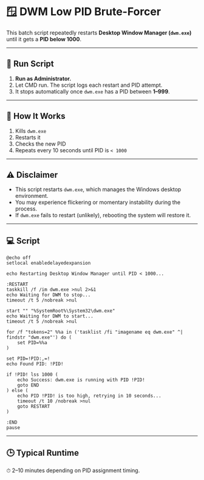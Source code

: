 <h1>🪟 DWM Low PID Brute-Forcer</h1>

<p>This batch script repeatedly restarts <strong>Desktop Window Manager (<code>dwm.exe</code>)</strong> until it gets a <strong>PID below 1000</strong>.</p>

<hr>

<h2>🔄️ Run Script</h2>

<ol>
  <li><strong>Run as Administrator.</strong></li>
  <li>Let CMD run. The script logs each restart and PID attempt.</li>
  <li>It stops automatically once <code>dwm.exe</code> has a PID between <strong>1–999</strong>.</li>
</ol>

<hr>

<h2>📄 How It Works</h2>

<ol>
  <li>Kills <code>dwm.exe</code></li>
  <li>Restarts it</li>
  <li>Checks the new PID</li>
  <li>Repeats every 10 seconds until PID is <code>&lt; 1000</code></li>
</ol>

<hr>

<h2>⚠️ Disclaimer</h2>

<ul>
  <li>This script restarts <code>dwm.exe</code>, which manages the Windows desktop environment.</li>
  <li>You may experience flickering or momentary instability during the process.</li>
  <li>If <code>dwm.exe</code> fails to restart (unlikely), rebooting the system will restore it.</li>
</ul>

<hr>

<h2>💻 Script</h2>

<pre><code>@echo off
setlocal enabledelayedexpansion

echo Restarting Desktop Window Manager until PID &lt; 1000...

:RESTART
taskkill /f /im dwm.exe &gt;nul 2&gt;&amp;1
echo Waiting for DWM to stop...
timeout /t 5 /nobreak &gt;nul

start "" "%SystemRoot%\System32\dwm.exe"
echo Waiting for DWM to start...
timeout /t 5 /nobreak &gt;nul

for /f "tokens=2" %%a in ('tasklist /fi "imagename eq dwm.exe" ^| findstr "dwm.exe"') do (
    set PID=%%a
)

set PID=!PID:,=!
echo Found PID: !PID!

if !PID! lss 1000 (
    echo Success: dwm.exe is running with PID !PID!
    goto END
) else (
    echo PID !PID! is too high, retrying in 10 seconds...
    timeout /t 10 /nobreak &gt;nul
    goto RESTART
)

:END
pause
</code></pre>

<hr>

<h2>🕒 Typical Runtime</h2>

<p>⏱ 2–10 minutes depending on PID assignment timing.</p>
